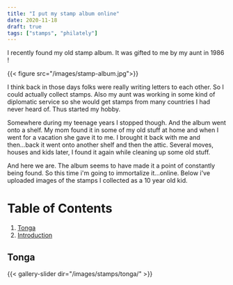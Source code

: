 ```yaml
---
title: "I put my stamp album online"
date: 2020-11-18
draft: true
tags: ["stamps", "philately"]
---
```

I recently found my old stamp album. It was gifted to me by my aunt in 1986 !

{{< figure src="/images/stamp-album.jpg">}}

I think back in those days folks were really writing letters to each other. So I could actually collect stamps. Also my aunt was working in some kind of diplomatic service so she would get stamps from many countries I had never heard of. Thus started my hobby.

Somewhere during my teenage years I stopped though. And the album went onto a shelf. My mom found it in some of my old stuff at home and when I went for a vacation she gave it to me. I brought it back with me and then...back it went onto another shelf and then the attic. Several moves, houses and kids later, I found it again while cleaning up some old stuff. 

And here we are. The album seems to have made it a point of constantly being found. So this time i'm going to immortalize it...online. Below i've uploaded images of the stamps I collected as a 10 year old kid.

# Table of Contents
1. [Tonga](#tonga)
2. [Introduction](#introduction)

## Tonga

{{< gallery-slider dir="/images/stamps/tonga/" >}}
